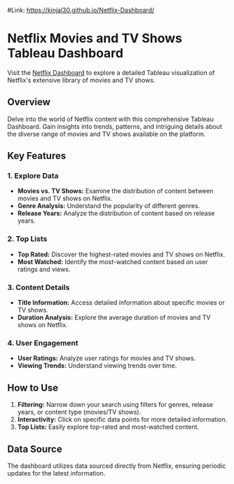 #Link: https://kinjal30.github.io/Netflix-Dashboard/

# Netflix Movies and TV Shows Tableau Dashboard

Visit the [Netflix Dashboard](https://asm3515.github.io/Netflix_Dashboard/) to explore a detailed Tableau visualization of Netflix's extensive library of movies and TV shows.

## Overview

Delve into the world of Netflix content with this comprehensive Tableau Dashboard. Gain insights into trends, patterns, and intriguing details about the diverse range of movies and TV shows available on the platform.

## Key Features

### 1. Explore Data

- **Movies vs. TV Shows:** Examine the distribution of content between movies and TV shows on Netflix.
- **Genre Analysis:** Understand the popularity of different genres.
- **Release Years:** Analyze the distribution of content based on release years.

### 2. Top Lists

- **Top Rated:** Discover the highest-rated movies and TV shows on Netflix.
- **Most Watched:** Identify the most-watched content based on user ratings and views.

### 3. Content Details

- **Title Information:** Access detailed information about specific movies or TV shows.
- **Duration Analysis:** Explore the average duration of movies and TV shows on Netflix.

### 4. User Engagement

- **User Ratings:** Analyze user ratings for movies and TV shows.
- **Viewing Trends:** Understand viewing trends over time.

## How to Use

1. **Filtering:** Narrow down your search using filters for genres, release years, or content type (movies/TV shows).
2. **Interactivity:** Click on specific data points for more detailed information.
3. **Top Lists:** Easily explore top-rated and most-watched content.

## Data Source

The dashboard utilizes data sourced directly from Netflix, ensuring periodic updates for the latest information.
